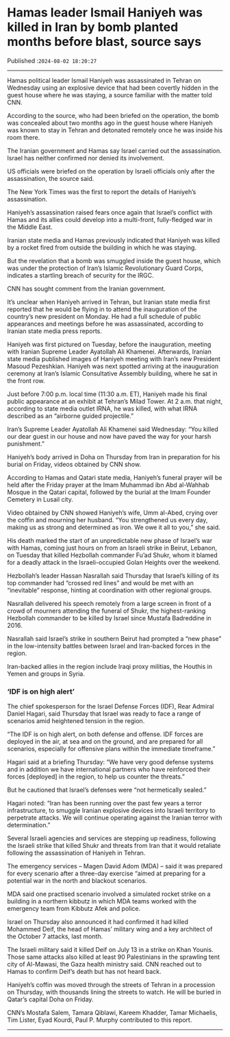 # Hamas leader Ismail Haniyeh was killed in Iran by bomb planted months before blast, source says

Published :`2024-08-02 18:20:27`

---

Hamas political leader Ismail Haniyeh was assassinated in Tehran on Wednesday using an explosive device that had been covertly hidden in the guest house where he was staying, a source familiar with the matter told CNN.

According to the source, who had been briefed on the operation, the bomb was concealed about two months ago in the guest house where Haniyeh was known to stay in Tehran and detonated remotely once he was inside his room there.

The Iranian government and Hamas say Israel carried out the assassination. Israel has neither confirmed nor denied its involvement.

US officials were briefed on the operation by Israeli officials only after the assassination, the source said.

The New York Times was the first to report the details of Haniyeh’s assassination.

Haniyeh’s assassination raised fears once again that Israel’s conflict with Hamas and its allies could develop into a multi-front, fully-fledged war in the Middle East.

Iranian state media and Hamas previously indicated that Haniyeh was killed by a rocket fired from outside the building in which he was staying.

But the revelation that a bomb was smuggled inside the guest house, which was under the protection of Iran’s Islamic Revolutionary Guard Corps, indicates a startling breach of security for the IRGC.

CNN has sought comment from the Iranian government.

It’s unclear when Haniyeh arrived in Tehran, but Iranian state media first reported that he would be flying in to attend the inauguration of the country’s new president on Monday. He had a full schedule of public appearances and meetings before he was assassinated, according to Iranian state media press reports.

Haniyeh was first pictured on Tuesday, before the inauguration, meeting with Iranian Supreme Leader Ayatollah Ali Khamenei. Afterwards, Iranian state media published images of Haniyeh meeting with Iran’s new President Masoud Pezeshkian. Haniyeh was next spotted arriving at the inauguration ceremony at Iran’s Islamic Consultative Assembly building, where he sat in the front row.

Just before 7:00 p.m. local time (11:30 a.m. ET), Haniyeh made his final public appearance at an exhibit at Tehran’s Milad Tower. At 2 a.m. that night, according to state media outlet IRNA, he was killed, with what IRNA described as an “airborne guided projectile.”

Iran’s Supreme Leader Ayatollah Ali Khamenei said Wednesday: “You killed our dear guest in our house and now have paved the way for your harsh punishment.”

Haniyeh’s body arrived in Doha on Thursday from Iran in preparation for his burial on Friday, videos obtained by CNN show.

According to Hamas and Qatari state media, Haniyeh’s funeral prayer will be held after the Friday prayer at the Imam Muhammad ibn Abd al-Wahhab Mosque in the Qatari capital, followed by the burial at the Imam Founder Cemetery in Lusail city.

Video obtained by CNN showed Haniyeh’s wife, Umm al-Abed, crying over the coffin and mourning her husband. “You strengthened us every day, making us as strong and determined as iron. We owe it all to you,” she said.

His death marked the start of an unpredictable new phase of Israel’s war with Hamas, coming just hours on from an Israeli strike in Beirut, Lebanon, on Tuesday that killed Hezbollah commander Fu’ad Shukr, whom it blamed for a deadly attack in the Israeli-occupied Golan Heights over the weekend.

Hezbollah’s leader Hassan Nasrallah said Thursday that Israel’s killing of its top commander had “crossed red lines” and would be met with an “inevitable” response, hinting at coordination with other regional groups.

Nasrallah delivered his speech remotely from a large screen in front of a crowd of mourners attending the funeral of Shukr, the highest-ranking Hezbollah commander to be killed by Israel since Mustafa Badreddine in 2016.

Nasrallah said Israel’s strike in southern Beirut had prompted a “new phase” in the low-intensity battles between Israel and Iran-backed forces in the region.

Iran-backed allies in the region include Iraqi proxy militias, the Houthis in Yemen and groups in Syria.

### ‘IDF is on high alert’

The chief spokesperson for the Israel Defense Forces (IDF), Rear Admiral Daniel Hagari, said Thursday that Israel was ready to face a range of scenarios amid heightened tension in the region.

“The IDF is on high alert, on both defense and offense. IDF forces are deployed in the air, at sea and on the ground, and are prepared for all scenarios, especially for offensive plans within the immediate timeframe.”

Hagari said at a briefing Thursday: “We have very good defense systems and in addition we have international partners who have reinforced their forces [deployed] in the region, to help us counter the threats.”

But he cautioned that Israel’s defenses were “not hermetically sealed.”

Hagari noted: “Iran has been running over the past few years a terror infrastructure, to smuggle Iranian explosive devices into Israeli territory to perpetrate attacks. We will continue operating against the Iranian terror with determination.”

Several Israeli agencies and services are stepping up readiness, following the Israeli strike that killed Shukr and threats from Iran that it would retaliate following the assassination of Haniyeh in Tehran.

The emergency services – Magen David Adom (MDA) – said it was prepared for every scenario after a three-day exercise “aimed at preparing for a potential war in the north and blackout scenarios.

MDA said one practised scenario involved a simulated rocket strike on a building in a northern kibbutz in which MDA teams worked with the emergency team from Kibbutz Afek and police.

Israel on Thursday also announced it had confirmed it had killed Mohammed Deif, the head of Hamas’ military wing and a key architect of the October 7 attacks, last month.

The Israeli military said it killed Deif on July 13 in a strike on Khan Younis. Those same attacks also killed at least 90 Palestinians in the sprawling tent city of Al-Mawasi, the Gaza health ministry said. CNN reached out to Hamas to confirm Deif’s death but has not heard back.

Haniyeh’s coffin was moved through the streets of Tehran in a procession on Thursday, with thousands lining the streets to watch. He will be buried in Qatar’s capital Doha on Friday.

CNN’s Mostafa Salem, Tamara Qiblawi, Kareem Khadder, Tamar Michaelis, Tim Lister, Eyad Kourdi, Paul P. Murphy contributed to this report.

---

